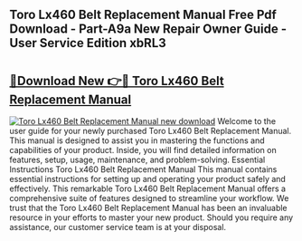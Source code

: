## Toro Lx460 Belt Replacement Manual Free Pdf Download - Part-A9a New Repair Owner Guide - User Service Edition xbRL3

# <h2><a href="http://bc51235.oget.top/?id=Toro+Lx460+Belt+Replacement+Manual">🔗Download New 👉🔴 Toro Lx460 Belt Replacement Manual</a></h2>

[![Toro Lx460 Belt Replacement Manual new download](https://i.imgur.com/5g1atiW.png)](http://bc51235.oget.top/?id=Toro+Lx460+Belt+Replacement+Manual)
Welcome to the user guide for your newly purchased Toro Lx460 Belt Replacement Manual. This manual is designed to assist you in mastering the functions and capabilities of your product. Inside, you will find detailed information on features, setup, usage, maintenance, and problem-solving. Essential Instructions Toro Lx460 Belt Replacement Manual This manual contains essential instructions for setting up and operating your product safely and effectively. This remarkable Toro Lx460 Belt Replacement Manual offers a comprehensive suite of features designed to streamline your workflow. We trust that the Toro Lx460 Belt Replacement Manual has been an invaluable resource in your efforts to master your new product. Should you require any assistance, our customer service team is at your disposal.
